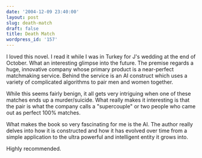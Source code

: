 ```yaml
---
date: '2004-12-09 23:40:00'
layout: post
slug: death-match
draft: false
title: Death Match
wordpress_id: '157'
---
```


I loved this novel. I read it while I was in Turkey for J's wedding at the end of October. What an interesting glimpse into the future. The premise regards a huge, innovative company whose primary product is a near-perfect matchmaking service. Behind the service is an AI construct which uses a variety of complicated algorithms to pair men and women together.  

  

While this seems fairly benign, it all gets very intriguing when one of these matches ends up a murder/suicide. What really makes it interesting is that the pair is what the company calls a "supercouple" or two people who came out as perfect 100% matches.  

  

What makes the book so very fascinating for me is the AI. The author really delves into how it is constructed and how it has evolved over time from a simple application to the ultra powerful and intelligent entity it grows into.  

  

Highly recommended.

